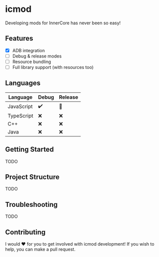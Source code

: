 # icmod

Developing mods for InnerCore has never been so easy!

## Features

- [x] ADB integration
- [ ] Debug & release modes
- [ ] Resource bundling
- [ ] Full library support (with resources too)

## Languages

| Language   | Debug | Release |
|------------|-------|---------|
| JavaScript | ✔️    | 🔧      |
| TypeScript | ❌    | ❌      |
| C++        | ❌    | ❌      |
| Java       | ❌    | ❌      |

## Getting Started

TODO

## Project Structure

TODO

## Troubleshooting

TODO

## Contributing

I would ❤️ for you to get involved with icmod development! If you wish to help, you can make a pull request.
